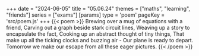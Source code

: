 +++
date = "2024-06-05"
title = "05.06.24"
themes = ["maths", "learning", "friends"]
series = ["exams"]
[params]
  type = 'poem'
  pageKey = 'src/poem.js'
+++
{{< poem >}}
Brewing over a mug of equations with a friend,
Carving out a graph beside stark circuit lines,
Weaving up a story to encapsulate the fact,
Cooking up an abstract thought of tiny things,
That make up all the ticking clocks and buzzing air -
Our plane is ready to depart.
Tomorrow we make our escape from all these eager pictures.
{{< /poem >}}